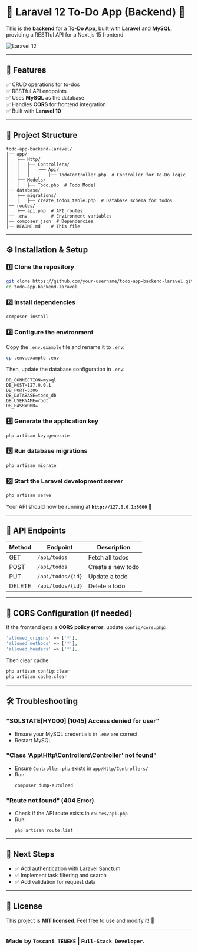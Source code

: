 # **📝 Laravel 12 To-Do App (Backend) 🚀**  

This is the **backend** for a **To-Do App**, built with **Laravel** and **MySQL**, providing a RESTful API for a Next.js 15 frontend.

![Laravel 12](/logo-laravel.webp "Todo App Screenshot")

---

## **📌 Features**  
✅ CRUD operations for to-dos  
✅ RESTful API endpoints  
✅ Uses **MySQL** as the database  
✅ Handles **CORS** for frontend integration  
✅ Built with **Laravel 10**  

---

## **📂 Project Structure**  
```
todo-app-backend-laravel/
│── app/
│   ├── Http/
│   │   ├── Controllers/
│   │   │   ├── Api/
│   │   │   │   ├── TodoController.php  # Controller for To-Do logic
│   ├── Models/
│   │   ├── Todo.php  # Todo Model
│── database/
│   ├── migrations/
│   │   ├── create_todos_table.php  # Database schema for todos
│── routes/
│   ├── api.php  # API routes
│── .env         # Environment variables
│── composer.json  # Dependencies
│── README.md    # This file
```

---

## **⚙️ Installation & Setup**  
### **1️⃣ Clone the repository**  
```bash
git clone https://github.com/your-username/todo-app-backend-laravel.git
cd todo-app-backend-laravel
```

### **2️⃣ Install dependencies**  
```bash
composer install
```

### **3️⃣ Configure the environment**  
Copy the `.env.example` file and rename it to `.env`:  
```bash
cp .env.example .env
```
Then, update the database configuration in `.env`:
```env
DB_CONNECTION=mysql
DB_HOST=127.0.0.1
DB_PORT=3306
DB_DATABASE=todo_db
DB_USERNAME=root
DB_PASSWORD=
```

### **4️⃣ Generate the application key**  
```bash
php artisan key:generate
```

### **5️⃣ Run database migrations**  
```bash
php artisan migrate
```

### **6️⃣ Start the Laravel development server**  
```bash
php artisan serve
```
Your API should now be running at **`http://127.0.0.1:8000`** 🎉

---

## **🔌 API Endpoints**  
| Method | Endpoint           | Description              |
|--------|-------------------|--------------------------|
| GET    | `/api/todos`       | Fetch all todos         |
| POST   | `/api/todos`       | Create a new todo       |
| PUT    | `/api/todos/{id}`  | Update a todo           |
| DELETE | `/api/todos/{id}`  | Delete a todo           |

---

## **📌 CORS Configuration (if needed)**  
If the frontend gets a **CORS policy error**, update `config/cors.php`:  
```php
'allowed_origins' => ['*'],
'allowed_methods' => ['*'],
'allowed_headers' => ['*'],
```
Then clear cache:  
```bash
php artisan config:clear
php artisan cache:clear
```

---

## **🛠 Troubleshooting**  
### **"SQLSTATE[HY000] [1045] Access denied for user"**  
- Ensure your MySQL credentials in `.env` are correct  
- Restart MySQL  

### **"Class 'App\Http\Controllers\Controller' not found"**  
- Ensure `Controller.php` exists in `app/Http/Controllers/`  
- Run:  
  ```bash
  composer dump-autoload
  ```

### **"Route not found" (404 Error)**  
- Check if the API route exists in `routes/api.php`  
- Run:  
  ```bash
  php artisan route:list
  ```

---

## **📌 Next Steps**  
- ✅ Add authentication with Laravel Sanctum  
- ✅ Implement task filtering and search  
- ✅ Add validation for request data  

---

## **📜 License**  
This project is **MIT licensed**. Feel free to use and modify it! 🚀  

---

### Made by `Toscani TENEKE` | `Full-Stack Developer`.